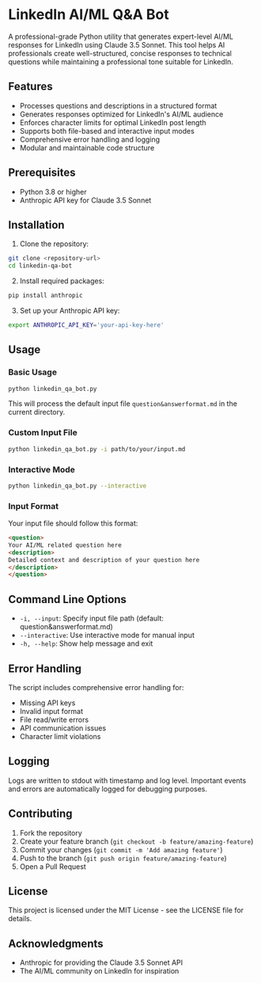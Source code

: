 # LinkedIn AI/ML Q&A Bot

A professional-grade Python utility that generates expert-level AI/ML responses for LinkedIn using Claude 3.5 Sonnet. This tool helps AI professionals create well-structured, concise responses to technical questions while maintaining a professional tone suitable for LinkedIn.

## Features

- Processes questions and descriptions in a structured format
- Generates responses optimized for LinkedIn's AI/ML audience
- Enforces character limits for optimal LinkedIn post length
- Supports both file-based and interactive input modes
- Comprehensive error handling and logging
- Modular and maintainable code structure

## Prerequisites

- Python 3.8 or higher
- Anthropic API key for Claude 3.5 Sonnet

## Installation

1. Clone the repository:

```bash
git clone <repository-url>
cd linkedin-qa-bot
```

2. Install required packages:

```bash
pip install anthropic
```

3. Set up your Anthropic API key:

```bash
export ANTHROPIC_API_KEY='your-api-key-here'
```

## Usage

### Basic Usage

```bash
python linkedin_qa_bot.py
```

This will process the default input file `question&answerformat.md` in the current directory.

### Custom Input File

```bash
python linkedin_qa_bot.py -i path/to/your/input.md
```

### Interactive Mode

```bash
python linkedin_qa_bot.py --interactive
```

### Input Format

Your input file should follow this format:

```markdown
<question>
Your AI/ML related question here
<description>
Detailed context and description of your question here
</description>
</question>
```

## Command Line Options

- `-i, --input`: Specify input file path (default: question&answerformat.md)
- `--interactive`: Use interactive mode for manual input
- `-h, --help`: Show help message and exit

## Error Handling

The script includes comprehensive error handling for:

- Missing API keys
- Invalid input format
- File read/write errors
- API communication issues
- Character limit violations

## Logging

Logs are written to stdout with timestamp and log level. Important events and errors are automatically logged for debugging purposes.

## Contributing

1. Fork the repository
2. Create your feature branch (`git checkout -b feature/amazing-feature`)
3. Commit your changes (`git commit -m 'Add amazing feature'`)
4. Push to the branch (`git push origin feature/amazing-feature`)
5. Open a Pull Request

## License

This project is licensed under the MIT License - see the LICENSE file for details.

## Acknowledgments

- Anthropic for providing the Claude 3.5 Sonnet API
- The AI/ML community on LinkedIn for inspiration
